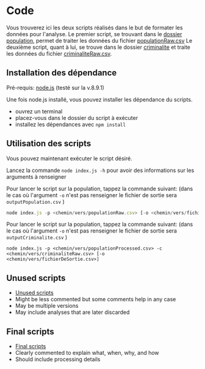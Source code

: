 # Code

Vous trouverez ici les deux scripts réalisés dans le but de formater les données pour l'analyse.
Le premier script, se trouvant dans le [dossier population](./processed/population), permet de traiter les données du fichier [populationRaw.csv](../data/raw/populationsRaw.csv)
Le deuxième script, quant à lui, se trouve dans le dossier [criminalite](./processed/criminalite) et traite les données du fichier [criminaliteRaw.csv](../data/raw/criminalite.csv).


## Installation des dépendance
Pré-requis: [node.js](https://nodejs.org/en/) (testé sur la v.8.9.1)


Une fois node.js installé, vous pouvez installer les dépendance du scripts. 
- ouvrez un terminal
- placez-vous dans le dossier du script à exécuter
- installez les dépendances avec `npm install`

## Utilisation des scripts

Vous pouvez maintenant exécuter le script désiré. 

Lancez la commande `node index.js -h` pour avoir des informations sur les arguments à renseigner 

Pour lancer le script sur la population, tappez la commande suivant:  (dans le cas où l'argument `-o` n'est pas renseigner le fichier de sortie sera `outputPopulation.csv` )


```javascript
node index.js -p <chemin/vers/populationRaw.csv> [-o <chemin/vers/fichierDeSortie.csv>]
```


Pour lancer le script sur la population, tappez la commande suivant:  (dans le cas où l'argument `-o` n'est pas renseigner le fichier de sortie sera `outputCriminalite.csv` )

```
node index.js -p <chemin/vers/populationProcessed.csv> -c <chemin/vers/criminaliteRaw.csv> [-o <chemin/vers/fichierDeSortie.csv>]
```


## Unused scripts
 * [Unused scripts](unused_scripts/readme.md)
 * Might be less commented but some comments help in any case
 * May be multiple versions
 * May include analyses that are later discarded

## Final scripts
 * [Final scripts](scripts/readme.md)
 * Clearly commented to explain what, when, why, and how
 * Should include processing details
